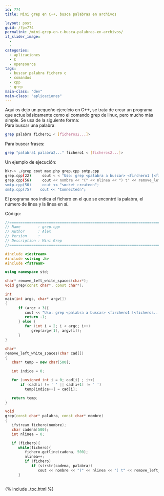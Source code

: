 ```yaml
---
id: 774
title: Mini grep en C++, busca palabras en archivos

layout: post
guid: /?p=774
permalink: /mini-grep-en-c-busca-palabras-en-archivos/
if_slider_image:
  - 
  - 
categories:
  - aplicaciones
  - C
  - opensource
tags:
  - buscar palabra fichero c
  - comandos
  - cpp
  - grep
main-class: "dev"
main-class: "aplicaciones"
---
```

Aquí os dejo un pequeño ejercício en C++, se trata de crear un programa que actue básicamente como el comando grep de linux, pero mucho más simple. Se usa de la siguiente forma:  
Para buscar una palabra:

```bash
grep palabra fichero1 < [ficheros2...]>
```

Para buscar frases:

```bash
grep "palabra1 palabra2..." fichero1 < [ficheros2...]>
```

Un ejemplo de ejecución:

```bash
hkr-> ./grep cout max.php grep.cpp smtp.cpp 
grep.cpp(22)     cout < < "Uso: grep <palabra a buscar> <firchero1 [<ficheros...>]>" < < endl;
grep.cpp(56)     cout << nombre << "(" << nlinea << ") t" << remove_left_white_spaces(cadena) << endl;
smtp.cpp(56)     cout << "socket createdn";
smtp.cpp(75)    cout << "Connectedn";

```

El programa nos indica el fichero en el que se encontró la palabra, el número de línea y la linea en sí.

Código:

```cpp
//============================================================================
// Name        : grep.cpp
// Author      : Alex
// Version     :
// Description : Mini Grep
//============================================================================

#include <iostream>
#include <string .h>
#include <fstream>

using namespace std;

char* remove_left_white_spaces(char*);
void grep(const char*, const char*);

int
main(int argc, char* argv[])
{
      if (argc < 3){
         cout << "Uso: grep <palabra a buscar> <firchero1 [<ficheros...>]>" < < endl;
         return -1;
      } else {
         for (int i = 2; i < argc; i++)
            grep(argv[1], argv[i]);
      }
}

char*
remove_left_white_spaces(char cad[])
{
   char* temp = new char[500];

   int indice = 0;

   for (unsigned int i = 0; cad[i] ; i++)
       if (cad[i] != ' ' || cad[i+1] != ' ')
         temp[indice++] = cad[i];

   return temp;
}

void
grep(const char* palabra, const char* nombre)
{
   ifstream fichero(nombre);
   char cadena[500];
   int nlinea = 0;

   if (fichero){
      while(fichero){
         fichero.getline(cadena, 500);
         nlinea++;
         if (fichero)
            if (strstr(cadena, palabra))
               cout << nombre << "(" << nlinea << ") t" << remove_left_white_spaces(cadena) << endl;
      }
   

```

</firchero1></fstream></string></iostream></firchero1>



{% include _toc.html %}
